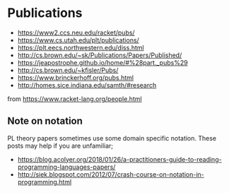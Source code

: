 # Publications 

* https://www2.ccs.neu.edu/racket/pubs/
* https://www.cs.utah.edu/plt/publications/
* https://plt.eecs.northwestern.edu/diss.html
* http://cs.brown.edu/~sk/Publications/Papers/Published/
* https://jeapostrophe.github.io/home/#%28part._pubs%29
* http://cs.brown.edu/~kfisler/Pubs/
* https://www.brinckerhoff.org/pubs.html
* http://homes.sice.indiana.edu/samth/#research

from https://www.racket-lang.org/people.html 

## Note on notation
PL theory papers sometimes use some domain specific notation. These posts may help if you are unfamiliar;

* https://blog.acolyer.org/2018/01/26/a-practitioners-guide-to-reading-programming-languages-papers/
* http://siek.blogspot.com/2012/07/crash-course-on-notation-in-programming.html